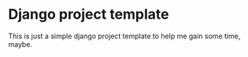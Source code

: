 # Django project template
This is just a simple django project template to help me gain some time, maybe.